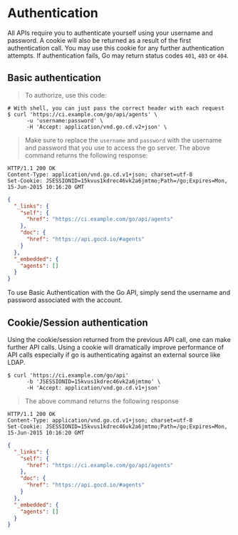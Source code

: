 # Authentication

All APIs require you to authenticate yourself using your username and password. A cookie will also be returned as a result of the first authentication call. You may use this cookie for any further authentication attempts. If authentication fails, Go may return status codes `401`, `403` or `404`.

## Basic authentication

> To authorize, use this code:

```shell
# With shell, you can just pass the correct header with each request
$ curl 'https://ci.example.com/go/api/agents' \
      -u 'username:password' \
      -H 'Accept: application/vnd.go.cd.v2+json' \
```

> Make sure to replace the `username` and `password` with the username and password that you use to access the go server. The above command returns the following response:

```http
HTTP/1.1 200 OK
Content-Type: application/vnd.go.cd.v1+json; charset=utf-8
Set-Cookie: JSESSIONID=15kvus1kdrec46vk2a6jmtmo;Path=/go;Expires=Mon, 15-Jun-2015 10:16:20 GMT
```

```json
{
  "_links": {
    "self": {
      "href": "https://ci.example.com/go/api/agents"
    },
    "doc": {
      "href": "https://api.gocd.io/#agents"
    }
  },
  "_embedded": {
    "agents": []
  }
}
```

To use Basic Authentication with the Go API, simply send the username and password associated with the account.

## Cookie/Session authentication

Using the cookie/session returned from the previous API call, one can make further API calls. Using a cookie will dramatically improve performance of API calls especially if go is authenticating against an external source like LDAP.

```shell
$ curl 'https://ci.example.com/go/api'
      -b 'JSESSIONID=15kvus1kdrec46vk2a6jmtmo' \
      -H 'Accept: application/vnd.go.cd.v1+json'
```

> The above command returns the following response

```http
HTTP/1.1 200 OK
Content-Type: application/vnd.go.cd.v1+json; charset=utf-8
Set-Cookie: JSESSIONID=15kvus1kdrec46vk2a6jmtmo;Path=/go;Expires=Mon, 15-Jun-2015 10:16:20 GMT
```

```json
{
  "_links": {
    "self": {
      "href": "https://ci.example.com/go/api/agents"
    },
    "doc": {
      "href": "https://api.gocd.io/#agents"
    }
  },
  "_embedded": {
    "agents": []
  }
}
```

